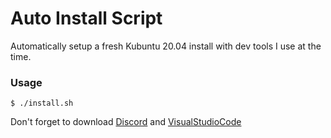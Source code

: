# Auto Install Script
Automatically setup a fresh Kubuntu 20.04 install with dev tools I use at the time.

### Usage
```
$ ./install.sh
```
Don't forget to download [Discord](https://discordapp.com/download) and [VisualStudioCode](https://code.visualstudio.com/download)
